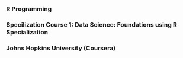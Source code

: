 ### R Programming

### Specilization Course 1: Data Science: Foundations using R Specialization

### Johns Hopkins University (Coursera)